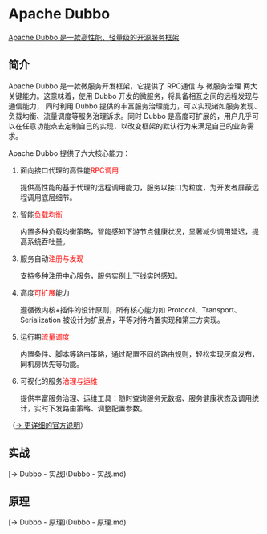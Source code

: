 # Apache Dubbo

[Apache Dubbo 是一款高性能、轻量级的开源服务框架](https://dubbo.apache.org/zh/)

## 简介

Apache Dubbo 是一款微服务开发框架，它提供了 RPC通信 与 微服务治理 两大关键能力。这意味着，使用 Dubbo 开发的微服务，将具备相互之间的远程发现与通信能力， 同时利用 Dubbo 提供的丰富服务治理能力，可以实现诸如服务发现、负载均衡、流量调度等服务治理诉求。同时 Dubbo 是高度可扩展的，用户几乎可以在任意功能点去定制自己的实现，以改变框架的默认行为来满足自己的业务需求。

Apache Dubbo 提供了六大核心能力：

1.   面向接口代理的高性能<font color = red>RPC调用</font>

     提供高性能的基于代理的远程调用能力，服务以接口为粒度，为开发者屏蔽远程调用底层细节。

2.   智能<font color = red>负载均衡</font>

     内置多种负载均衡策略，智能感知下游节点健康状况，显著减少调用延迟，提高系统吞吐量。

3.   服务自动<font color = red>注册与发现</font>

     支持多种注册中心服务，服务实例上下线实时感知。

4.   高度<font color = red>可扩展</font>能力

     遵循微内核+插件的设计原则，所有核心能力如 Protocol、Transport、Serialization 被设计为扩展点，平等对待内置实现和第三方实现。

5.   运行期<font color = red>流量调度</font>

     内置条件、脚本等路由策略，通过配置不同的路由规则，轻松实现灰度发布，同机房优先等功能。

6.   可视化的服务<font color = red>治理与运维</font>

     提供丰富服务治理、运维工具：随时查询服务元数据、服务健康状态及调用统计，实时下发路由策略、调整配置参数。

（[→ 更详细的官方说明](https://dubbo.apache.org/zh/docs/introduction/#what-dubbo3-is)）

## 实战

[→ Dubbo - 实战](Dubbo - 实战.md)

## 原理

[→ Dubbo - 原理](Dubbo - 原理.md)

